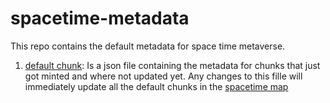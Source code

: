 # spacetime-metadata
This repo contains the default metadata for space time metaverse. 


1. [default chunk](https://github.com/Spacetime-Meta/spacetime-metadata/blob/main/defaultChunk.json): Is a json file containing the metadata for chunks that just got minted and where not updated yet. Any changes to this fille will immediately update all the default chunks in the [spacetime map](https://www.spacetimemeta.io/#/map)
